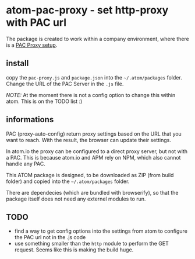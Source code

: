 # atom-pac-proxy - set http-proxy with PAC url

The package is created to work within a company environment,
where there is a [PAC Proxy setup][pac-wikipedia].

## install

copy the `pac-proxy.js` and `package.json` into the `~/.atom/packages` folder.
Change the URL of the PAC Server in the `.js` file.

_NOTE:_ At the moment there is not a config option to change this within atom.
This is on the TODO list :)

## informations

PAC (proxy-auto-config) return proxy settings based on the URL that you
want to reach. With the result, the browser can update their settings.

In atom.io the proxy can be configured to a direct proxy server, but not
with a PAC. This is because atom.io and APM rely on NPM, which also cannot
handle any PAC.

This ATOM package is designed, to be downloaded as ZIP (from build folder)
and copied into the `~/.atom/packages` folder.

There are dependecies (which are bundled with browserify), so that the
package itself does not need any externel modules to run.


## TODO

- find a way to get config options into the settings from atom
  to configure the PAC url not in the .js code
- use something smaller than the `http` module to perform the GET request.
  Seems like this is making the build huge.


[pac-wikipedia]: http://wikipedia.org/wiki/Proxy_auto-config
